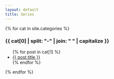 ```yaml
---
layout: default
title: Series
---
```


{% for cat in site.categories %}

<h3>{{ cat[0] | split: "-" | join: " " | capitalize }}</h3>
<ul>
  {% for post in cat[1] %}
  <li><a href="{{ post.url }}">{{ post.title }}</a></li>
  {% endfor %}
</ul>
{% endfor %}
